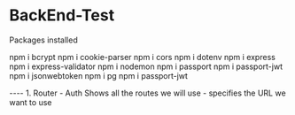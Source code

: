 # BackEnd-Test

Packages installed

npm i bcrypt
npm i cookie-parser
npm i cors
npm i dotenv
npm i express
npm i express-validator
npm i nodemon
npm i passport
npm i passport-jwt
npm i jsonwebtoken
npm i pg
npm i passport-jwt

---- 1. Router - Auth
Shows all the routes we will use - specifies the URL we want to use

